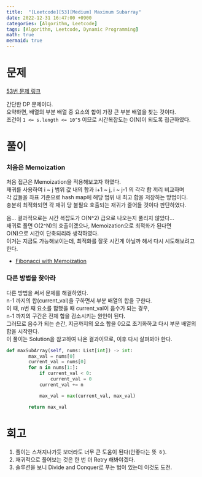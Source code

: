 ```yaml
---
title:  "[Leetcode][53][Medium] Maximum Subarray"
date: 2022-12-31 16:47:00 +0900
categories: [Algorithm, Leetcode]
tags: [Algorithm, Leetcode, Dynamic Programming]
math: true
mermaid: true
---
```


# 문제

[53번 문제 링크](https://leetcode.com/problems/maximum-subarray/description/)

간단한 DP 문제이다.   
요약하면, 배열의 부분 배열 중 요소의 합이 가장 큰 부분 배열을 찾는 것이다.   
조건이 `1 <= s.length <= 10^5` 이므로 시간복잡도는 O(N)이 되도록 접근하였다.   

# 풀이

### 처음은 Memoization

처음 접근은 Memoization을 적용해보고자 하였다.   
재귀를 사용하여 i ~ j 범위 값 내의 합과 i+1 ~ j, i ~ j-1 의 각각 합 끼리 비교하며   
각 값들을 좌표 기준으로 hash map에 해당 범위 내 최고 합을 저장하는 방법이다.   
충분히 최적화되면 각 재귀 당 불필요 호출되는 재귀가 줄어들 것이다 판단하였다.   

음... 결과적으로는 시간 복잡도가 O(N^2) 급으로 나오는지 풀리지 않았다...   
재귀로 풀면 O(2^N)의 호출이겠으나, Memoization으로 최적화가 된다면   
O(N)으로 시간이 단축되리라 생각하였다.   
이거는 지금도 가능해보이는데, 최적화를 잘못 시킨게 아닐까 해서 다시 시도해보려고 한다.   

* [Fibonacci with Memoization](https://www.section.io/engineering-education/fibonacci-memoization-time-complexity-in-javascript/)

### 다른 방법을 찾아라

다른 방법을 써서 문제를 해결하였다.   
n-1 까지의 합(current_val)을 구하면서 부분 배열의 합을 구한다.   
이 때, n번 째 요소를 합했을 때 current_val이 음수가 되는 경우,   
n-1 까지의 구간은 전체 합을 감소시키는 원인이 된다.   
그러므로 음수가 되는 순간, 지금까지의 요소 합을 0으로 초기화하고 다시 부분 배열의 합을 시작한다.   
이 풀이는 Solution을 참고하여 나온 결과이므로, 이후 다시 살펴봐야 한다.   

```python
def maxSubArray(self, nums: List[int]) -> int:
        max_val = nums[0]
        current_val = nums[0]
        for n in nums[1:]:
            if current_val < 0:
                current_val = 0
            current_val += n

            max_val = max(current_val, max_val)

        return max_val
```

# 회고

1. 풀이는 스쳐지나가듯 보더라도 너무 큰 도움이 된다(안좋다는 뜻 ㅎ).   
2. 재귀적으로 풀어보는 것은 한 번 더 Retry 해봐야겠다.   
3. 솔루션을 보니 Divide and Conquer로 푸는 법이 있는데 이것도 도전.   